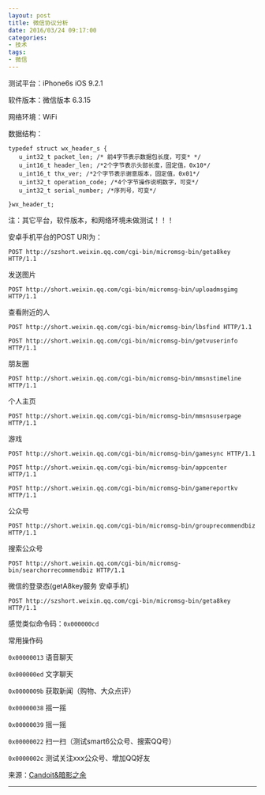 ```yaml
---
layout: post
title: 微信协议分析
date: 2016/03/24 09:17:00
categories:
- 技术
tags:
- 微信
---
```


测试平台：iPhone6s iOS 9.2.1

软件版本：微信版本 6.3.15

网络环境：WiFi

数据结构：

```
typedef struct wx_header_s {
   u_int32_t packet_len; /* 前4字节表示数据包长度，可变* */
   u_int16_t header_len; /*2个字节表示头部长度，固定值，0x10*/
   u_int16_t thx_ver; /*2个字节表示谢意版本，固定值，0x01*/
   u_int32_t operation_code; /*4个字节操作说明数字，可变*/
   u_int32_t serial_number; /*序列号，可变*/

}wx_header_t;

```

注：其它平台，软件版本，和网络环境未做测试！！！

安卓手机平台的POST URI为：

`POST http://szshort.weixin.qq.com/cgi-bin/micromsg-bin/geta8key HTTP/1.1`

发送图片

`POST http://short.weixin.qq.com/cgi-bin/micromsg-bin/uploadmsgimg HTTP/1.1`

查看附近的人

`POST http://short.weixin.qq.com/cgi-bin/micromsg-bin/lbsfind HTTP/1.1`

`POST http://short.weixin.qq.com/cgi-bin/micromsg-bin/getvuserinfo HTTP/1.1`

朋友圈

`POST http://short.weixin.qq.com/cgi-bin/micromsg-bin/mmsnstimeline HTTP/1.1`

个人主页

`POST http://short.weixin.qq.com/cgi-bin/micromsg-bin/mmsnsuserpage HTTP/1.1`

游戏

`POST http://short.weixin.qq.com/cgi-bin/micromsg-bin/gamesync HTTP/1.1`

`POST http://short.weixin.qq.com/cgi-bin/micromsg-bin/appcenter HTTP/1.1`

`POST http://short.weixin.qq.com/cgi-bin/micromsg-bin/gamereportkv HTTP/1.1`

公众号

`POST http://short.weixin.qq.com/cgi-bin/micromsg-bin/grouprecommendbiz HTTP/1.1`

搜索公众号

`POST http://short.weixin.qq.com/cgi-bin/micromsg-bin/searchorrecommendbiz HTTP/1.1`

微信的登录态(getA8key服务 安卓手机)

`POST http://szshort.weixin.qq.com/cgi-bin/micromsg-bin/geta8key HTTP/1.1`

感觉类似命令码：`0x000000cd`

常用操作码

`0x00000013` 语音聊天

`0x000000ed`  文字聊天

`0x0000009b`  获取新闻（购物、大众点评）

`0x00000038`  摇一摇

`0x00000039`  摇一摇

`0x00000022`  扫一扫（测试smart6公众号、搜索QQ号）

`0x0000002c`  测试关注xxx公众号、增加QQ好友

来源：[Candoit&暗影之余](http://www.dpifw.cn/index.php/page/3/)

----------

